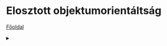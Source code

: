 # Elosztott objektumorientáltság

[Főoldal](oop.md)
<details>
  <summary></summary>

[Fogalmak](terms.md)

[Minták](patterns.md)

[Elvek](principles.md)

[Heurisztikák](heuristics.md)

[Refaktorálás](refactoring.md)

[Clean-code](cleanCode.md)

[API tervezési elvek](APIDesign.md)

[Konkurens és párhuzamos minták](concurrentParalell.md)

[Immutable objektumorientáltság](immutable.md)

</details>